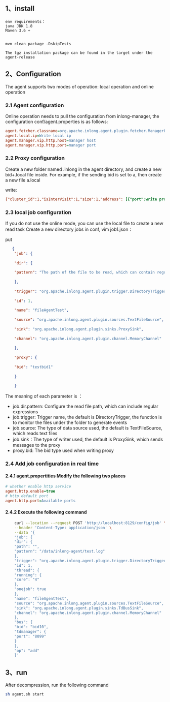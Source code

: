 
## 1、install

	env requirements：
	java JDK 1.8
	Maven 3.6 +
	
    
    mvn clean package -DskipTests

    The tgz installation package can be found in the target under the agent-release



## 2、Configuration
The agent supports two modes of operation: local operation and online operation


### 2.1 Agent configuration

Online operation needs to pull the configuration from inlong-manager, the configuration conf/agent.properties is as follows:
```ini
agent.fetcher.classname=org.apache.inlong.agent.plugin.fetcher.ManagerFetcher (the class name for fetch tasks, default ManagerFetcher）
agent.local.ip=Write local ip
agent.manager.vip.http.host=manager host
agent.manager.vip.http.port=manager port
```

### 2.2 Proxy configuration
Create a new folder named .inlong in the agent directory, and create a new bid+.local file inside. For example, if the sending bid is set to a, then create a new file a.local

write:
```ini
{"cluster_id":1,"isInterVisit":1,"size":1,"address": [{"port":write proxy port,"host":"write proxy ip"}], "switch":0}
```

### 2.3 local job configuration
If you do not use the online mode, you can use the local file to create a new read task
Create a new directory jobs in conf,
vim job1.json：

put
```json
   {
    "job": {
    
    "dir": {
    
    "pattern": "The path of the file to be read, which can contain regular expressions"
    
    },
    
    "trigger": "org.apache.inlong.agent.plugin.trigger.DirectoryTrigger",
    
    "id": 1,
    
    "name": "fileAgentTest",
    
    "source": "org.apache.inlong.agent.plugin.sources.TextFileSource",
    
    "sink": "org.apache.inlong.agent.plugin.sinks.ProxySink",
    
    "channel": "org.apache.inlong.agent.plugin.channel.MemoryChannel"
    
    },
    
    "proxy": {
    
    "bid": "testbid1"
    
    }
    
    }
```

The meaning of each parameter is ：
- job.dir.pattern: Configure the read file path, which can include regular expressions
- job.trigger: Trigger name, the default is DirectoryTrigger, the function is to monitor the files under the folder to generate events
- job.source: The type of data source used, the default is TextFileSource, which reads text files
- job.sink：The type of writer used, the default is ProxySink, which sends messages to the proxy
- proxy.bid: The bid type used when writing proxy

### 2.4 Add job configuration in real time

#### 2.4.1 agent.propertities Modify the following two places
```ini
# whether enable http service
agent.http.enable=true
# http default port
agent.http.port=Available ports
```

#### 2.4.2 Execute the following command
```bash
    curl --location --request POST 'http://localhost:8129/config/job' \
    --header 'Content-Type: application/json' \
    --data '{
    "job": {
    "dir": {
    "path": "",
    "pattern": "/data/inlong-agent/test.log"
    },
    "trigger": "org.apache.inlong.agent.plugin.trigger.DirectoryTrigger",
    "id": 1,
    "thread": {
    "running": {
    "core": "4"
    },
    "onejob": true
    },
    "name": "fileAgentTest",
    "source": "org.apache.inlong.agent.plugin.sources.TextFileSource",
    "sink": "org.apache.inlong.agent.plugin.sinks.TdBusSink",
    "channel": "org.apache.inlong.agent.plugin.channel.MemoryChannel"
    },
    "bus": {
    "bid": "bid10",
    "tdmanager": {
    "port": "8099"
    }
    },
    "op": "add"
    }'
```

## 3、run
After decompression, run the following command

```bash
sh agent.sh start
```